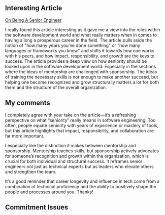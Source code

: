 ## Interesting Article

[On Being A Senior Engineer](https://www.kitchensoap.com/2012/10/25/on-being-a-senior-engineer/)

I really found this article interesting as it gave me a view into the roles within the software development world and what really matters when in comes to having a long a prosperous career in the field.
The article pulls aside the notion of "how many years you've done something" or "how many languages or frameworks you know" and shifts it towards how one works with his peers, and how impact, responsibility, and growth are the keys to success.
The article provides a deep view on how seniority should be looked upon in the software development world. Especially in the sections where the ideas of mentorship are challenged with sponsorship. The ideas of training the necessary skills is not enough to make another succeed, but helping one become recognized and grow structurally matters a lot for both them and the structure of the overall organization.


## My comments

I completely agree with your take on the article—it’s a refreshing perspective on what “seniority” really means in software engineering. Too often, people equate seniority with years of experience or mastery of tools, but this article highlights that impact, responsibility, and collaboration are far more important.

I especially like the distinction it makes between mentorship and sponsorship. Mentorship teaches skills, but sponsorship actively advocates for someone’s recognition and growth within the organization, which is crucial for both individual and structural success. It reframes senior engineers not just as technical experts but as leaders who elevate others and strengthen the team.

It’s a good reminder that career longevity and influence in tech come from a combination of technical proficiency and the ability to positively shape the people and processes around you. Thanks!

## Commitment Issues